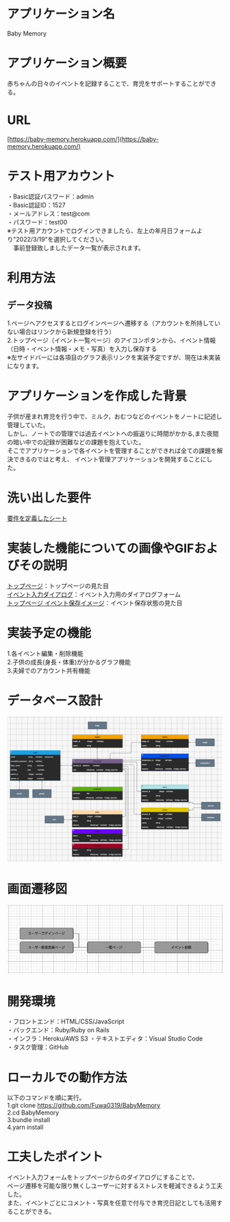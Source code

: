 # アプリケーション名
Baby Memory

# アプリケーション概要
赤ちゃんの日々のイベントを記録することで、育児をサポートすることができる。

# URL
[https://baby-memory.herokuapp.com/](https://baby-memory.herokuapp.com/)  

# テスト用アカウント
・Basic認証パスワード：admin  
・Basic認証ID：1527  
・メールアドレス：test@com  
・パスワード：test00  
※テスト用アカウントでログインできましたら、左上の年月日フォームより"2022/3/19"を選択してください。  
　事前登録致しましたデータ一覧が表示されます。  

# 利用方法
## データ投稿
1.ページへアクセスするとログインページへ遷移する（アカウントを所持していない場合はリンクから新規登録を行う）  
2.トップページ（イベント一覧ページ）のアイコンボタンから、イベント情報（日時・イベント情報・メモ・写真）を入力し保存する  
※左サイドバーには各項目のグラフ表示リンクを実装予定ですが、現在は未実装になります。

# アプリケーションを作成した背景
子供が産まれ育児を行う中で、ミルク，おむつなどのイベントをノートに記述し管理していた。  
しかし、ノートでの管理では過去イベントへの振返りに時間がかかる,また夜間の暗い中での記録が困難などの課題を抱えていた。  
そこでアプリケーションで各イベントを管理することができれば全ての課題を解決できるのではと考え、
イベント管理アプリケーションを開発することにした。

# 洗い出した要件
[要件を定義したシート](https://docs.google.com/spreadsheets/d/1LInvbvp1HPxPBtHgHicBZMkwulHruUFTv0npf6qtR-Y/edit?usp=sharing)  

# 実装した機能についての画像やGIFおよびその説明
[トップページ](https://gyazo.com/ab75add43848f5965ddc7e2ddaf28882)：トップページの見た目  
[イベント入力ダイアログ](https://gyazo.com/34b532c8e0f01746ce2201e715ba8075)：イベント入力用のダイアログフォーム  
[トップページ イベント保存イメージ](https://gyazo.com/6f84e14799075992327f9bf257519b9c)：イベント保存状態の見た目  

# 実装予定の機能
1.各イベント編集・削除機能  
2.子供の成長(身長・体重)が分かるグラフ機能  
3.夫婦でのアカウント共有機能  

# データベース設計
![データベース設計](/public/images/データベース設計.png)  

# 画面遷移図
![画面遷移図](/public/images/画面遷移図.png)  

# 開発環境
・フロントエンド：HTML/CSS/JavaScript  
・バックエンド：Ruby/Ruby on Rails  
・インフラ：Heroku/AWS S3
・テキストエディタ：Visual Studio Code  
・タスク管理：GitHub

# ローカルでの動作方法
以下のコマンドを順に実行。  
1.git clone https://github.com/Fuwa0319/BabyMemory  
2.cd BabyMemory  
3.bundle install  
4.yarn install  

# 工夫したポイント
イベント入力フォームをトップページからのダイアログにすることで、  
ページ遷移を可能な限り無くしユーザーに対するストレスを軽減できるよう工夫した。  
また、イベントごとにコメント・写真を任意で付与でき育児日記としても活用することができる。  